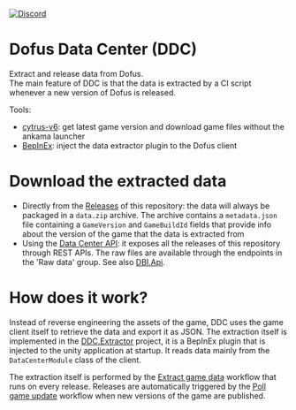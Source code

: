 [![Discord](https://img.shields.io/discord/1279846081550618696?label=discord)](https://discord.gg/z4pYKSTjKZ)

# Dofus Data Center (DDC)

Extract and release data from Dofus.\
The main feature of DDC is that the data is extracted by a CI script whenever a new version of Dofus is released.

Tools:
- [cytrus-v6](https://github.com/Dofus-Batteries-Included/cytrus-v6): get latest game version and download game files without the ankama launcher
- [BepInEx](https://github.com/BepInEx/BepInEx): inject the data extractor plugin to the Dofus client

# Download the extracted data

- Directly from the [Releases](https://github.com/Dofus-Batteries-Included/DDC/releases) of this repository: the data will always be packaged in a `data.zip` archive. The archive contains a `metadata.json` file containing a `GameVersion` and `GameBuildId` fields that provide info about the version of the game that the data is extracted from
- Using the [Data Center API](https://api.dofusbatteriesincluded.fr/swagger/index.html?urls.primaryName=data-center): it exposes all the releases of this repository through REST APIs. The raw files are available through the endpoints in the 'Raw data' group.
See also [DBI.Api](https://github.com/Dofus-Batteries-Included/DBI.Api).

# How does it work?

Instead of reverse engineering the assets of the game, DDC uses the game client itself to retrieve the data and export it as JSON.
The extraction itself is implemented in the [DDC.Extractor](https://github.com/Dofus-Batteries-Included/DDC/tree/main/DDC.Extractor) project, it is a BepInEx plugin that is injected to the unity application at startup. It reads data mainly from the `DataCenterModule` class of the client.

The extraction itself is performed by the [Extract game data](https://github.com/Dofus-Batteries-Included/DDC/blob/main/.github/workflows/release.yml) workflow that runs on every release. Releases are automatically triggered by the [Poll game update](https://github.com/Dofus-Batteries-Included/DDC/blob/main/.github/workflows/poll_game_update.yml) workflow when new versions of the game are published.
